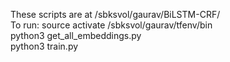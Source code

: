 These scripts are at /sbksvol/gaurav/BiLSTM-CRF/
<br>
To run:
source activate /sbksvol/gaurav/tfenv/bin
<br>
python3 get_all_embeddings.py
<br>
python3 train.py
